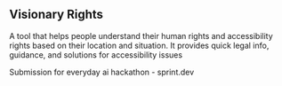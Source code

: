 ## Visionary Rights

A tool that helps people understand their human rights and accessibility rights based on their location and situation. It provides quick legal info, guidance, and solutions for accessibility issues

Submission for everyday ai hackathon - sprint.dev

